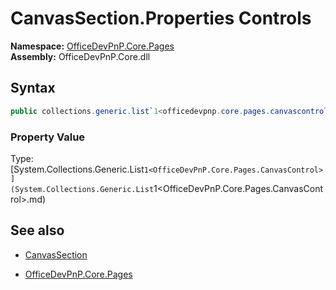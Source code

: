 # CanvasSection.Properties Controls
**Namespace:** [OfficeDevPnP.Core.Pages](OfficeDevPnP.Core.Pages.md)  
**Assembly:** OfficeDevPnP.Core.dll  
## Syntax
```C#
public collections.generic.list`1<officedevpnp.core.pages.canvascontrol> Controls { get; }
```

### Property Value
Type: [System.Collections.Generic.List`1<OfficeDevPnP.Core.Pages.CanvasControl>](System.Collections.Generic.List`1<OfficeDevPnP.Core.Pages.CanvasControl>.md) 

## See also
- [CanvasSection](CanvasSection.md) 

- [OfficeDevPnP.Core.Pages](OfficeDevPnP.Core.Pages.md)
